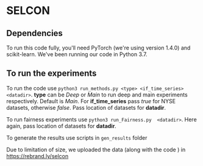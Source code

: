 # SELCON

## Dependencies

To run this code fully, you'll need PyTorch (we're using version 1.4.0) and scikit-learn. We've been running our code in Python 3.7.

## To run the experiments

To run the code use `python3 run_methods.py <type> <if_time_series> <datadir>`. **type** can be *Deep* or *Main* to run deep and main experiments respectively. Default is *Main*.
For **if_time_series** pass *true* for NYSE datasets, otherwise *false*. Pass location of datasets for **datadir**.

To run fairness experiments use `python3 run_Fairness.py  <datadir>`. Here again, pass location of datasets for **datadir**.

To generate the results use scripts in `gen_results` folder

Due to limitation of size, we uploaded the data (along with the code ) in https://rebrand.ly/selcon
